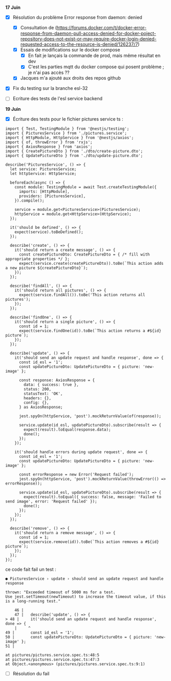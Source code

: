 **17 Juin**
- [x] Résolution du problème Error response from daemon: denied
    - [x] Consultation de (https://forums.docker.com/t/docker-error-response-from-daemon-pull-access-denied-for-docker-poject-repository-does-not-exist-or-may-require-docker-login-denied-requested-access-to-the-resource-is-denied/126237/7)
    - [x] Essais de modifications sur le docker compose
        - [x] En fait je lançais la commande de prod, mais même résultat en dev
        - [x] C'est les parties mqtt du docker compose qui posent problème ; je n'ai pas accès ??
    - [x] Jacques m'a ajouté aux droits des repos github
- [x] Fix du testing sur la branche esl-32
- [ ] Ecriture des tests de l'esl service backend


**19 Juin**
- [x] Écriture des tests pour le fichier pictures service ts : 
```
import { Test, TestingModule } from '@nestjs/testing';
import { PicturesService } from './pictures.service';
import { HttpModule, HttpService } from '@nestjs/axios';
import { of, throwError } from 'rxjs';
import { AxiosResponse } from 'axios';
import { CreatePictureDto } from './dto/create-picture.dto';
import { UpdatePictureDto } from './dto/update-picture.dto';

describe('PicturesService', () => {
  let service: PicturesService;
  let httpService: HttpService;

  beforeEach(async () => {
    const module: TestingModule = await Test.createTestingModule({
      imports: [HttpModule],
      providers: [PicturesService],
    }).compile();

    service = module.get<PicturesService>(PicturesService);
    httpService = module.get<HttpService>(HttpService);
  });

  it('should be defined', () => {
    expect(service).toBeDefined();
  });

  describe('create', () => {
    it('should return a create message', () => {
      const createPictureDto: CreatePictureDto = { /* fill with appropriate properties */ };
      expect(service.create(createPictureDto)).toBe(`This action adds a new picture ${createPictureDto}`);
    });
  });

  describe('findAll', () => {
    it('should return all pictures', () => {
      expect(service.findAll()).toBe('This action returns all pictures');
    });
  });

  describe('findOne', () => {
    it('should return a single picture', () => {
      const id = 1;
      expect(service.findOne(id)).toBe(`This action returns a #${id} picture`);
    });
  });

  describe('update', () => {
    it('should send an update request and handle response', done => {
      const id_esl = '1';
      const updatePictureDto: UpdatePictureDto = { picture: 'new-image' };

      const response: AxiosResponse = {
        data: { success: true },
        status: 200,
        statusText: 'OK',
        headers: {},
        config: {},
      } as AxiosResponse;

      jest.spyOn(httpService, 'post').mockReturnValue(of(response));

      service.update(id_esl, updatePictureDto).subscribe(result => {
        expect(result).toEqual(response.data);
        done();
      });
    });

    it('should handle errors during update request', done => {
      const id_esl = '1';
      const updatePictureDto: UpdatePictureDto = { picture: 'new-image' };

      const errorResponse = new Error('Request failed');
      jest.spyOn(httpService, 'post').mockReturnValue(throwError(() => errorResponse));

      service.update(id_esl, updatePictureDto).subscribe(result => {
        expect(result).toEqual({ success: false, message: 'Failed to send image', error: 'Request failed' });
        done();
      });
    });
  });

  describe('remove', () => {
    it('should return a remove message', () => {
      const id = 1;
      expect(service.remove(id)).toBe(`This action removes a #${id} picture`);
    });
  });
});
```
ce code fait fail un test : 
```
● PicturesService › update › should send an update request and handle response

thrown: "Exceeded timeout of 5000 ms for a test.
Use jest.setTimeout(newTimeout) to increase the timeout value, if this is a long-running test."

    46 |
    47 |   describe('update', () => {
> 48 |     it('should send an update request and handle response', done => {
    |     ^
49 |       const id_esl = '1';
50 |       const updatePictureDto: UpdatePictureDto = { picture: 'new-image' };
51 |

at pictures/pictures.service.spec.ts:48:5
at pictures/pictures.service.spec.ts:47:3
at Object.<anonymous> (pictures/pictures.service.spec.ts:9:1)
```
- [ ] Résolution du fail